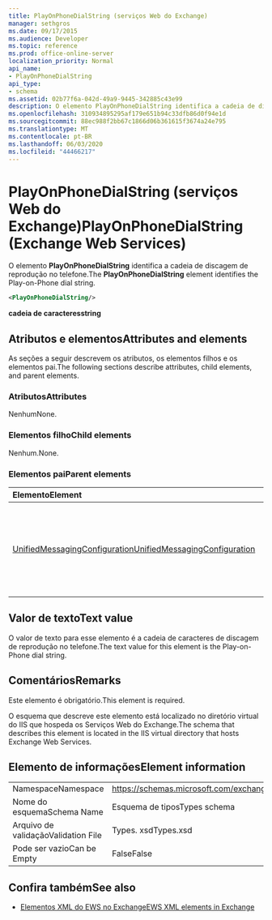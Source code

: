 ```yaml
---
title: PlayOnPhoneDialString (serviços Web do Exchange)
manager: sethgros
ms.date: 09/17/2015
ms.audience: Developer
ms.topic: reference
ms.prod: office-online-server
localization_priority: Normal
api_name:
- PlayOnPhoneDialString
api_type:
- schema
ms.assetid: 02b77f6a-042d-49a9-9445-342885c43e99
description: O elemento PlayOnPhoneDialString identifica a cadeia de discagem de reprodução no telefone.
ms.openlocfilehash: 310934895295af179e651b94c33dfb86d0f94e1d
ms.sourcegitcommit: 88ec988f2bb67c1866d06b361615f3674a24e795
ms.translationtype: MT
ms.contentlocale: pt-BR
ms.lasthandoff: 06/03/2020
ms.locfileid: "44466217"
---
```

# <a name="playonphonedialstring-exchange-web-services"></a><span data-ttu-id="06642-103">PlayOnPhoneDialString (serviços Web do Exchange)</span><span class="sxs-lookup"><span data-stu-id="06642-103">PlayOnPhoneDialString (Exchange Web Services)</span></span>

<span data-ttu-id="06642-104">O elemento **PlayOnPhoneDialString** identifica a cadeia de discagem de reprodução no telefone.</span><span class="sxs-lookup"><span data-stu-id="06642-104">The **PlayOnPhoneDialString** element identifies the Play-on-Phone dial string.</span></span> 
  
```XML
<PlayOnPhoneDialString/>
```

 <span data-ttu-id="06642-105">**cadeia de caracteres**</span><span class="sxs-lookup"><span data-stu-id="06642-105">**string**</span></span>
## <a name="attributes-and-elements"></a><span data-ttu-id="06642-106">Atributos e elementos</span><span class="sxs-lookup"><span data-stu-id="06642-106">Attributes and elements</span></span>

<span data-ttu-id="06642-107">As seções a seguir descrevem os atributos, os elementos filhos e os elementos pai.</span><span class="sxs-lookup"><span data-stu-id="06642-107">The following sections describe attributes, child elements, and parent elements.</span></span>
  
### <a name="attributes"></a><span data-ttu-id="06642-108">Atributos</span><span class="sxs-lookup"><span data-stu-id="06642-108">Attributes</span></span>

<span data-ttu-id="06642-109">Nenhum</span><span class="sxs-lookup"><span data-stu-id="06642-109">None.</span></span>
  
### <a name="child-elements"></a><span data-ttu-id="06642-110">Elementos filho</span><span class="sxs-lookup"><span data-stu-id="06642-110">Child elements</span></span>

<span data-ttu-id="06642-111">Nenhum.</span><span class="sxs-lookup"><span data-stu-id="06642-111">None.</span></span>
  
### <a name="parent-elements"></a><span data-ttu-id="06642-112">Elementos pai</span><span class="sxs-lookup"><span data-stu-id="06642-112">Parent elements</span></span>

|<span data-ttu-id="06642-113">**Elemento**</span><span class="sxs-lookup"><span data-stu-id="06642-113">**Element**</span></span>|<span data-ttu-id="06642-114">**Descrição**</span><span class="sxs-lookup"><span data-stu-id="06642-114">**Description**</span></span>|
|:-----|:-----|
|[<span data-ttu-id="06642-115">UnifiedMessagingConfiguration</span><span class="sxs-lookup"><span data-stu-id="06642-115">UnifiedMessagingConfiguration</span></span>](unifiedmessagingconfiguration.md) <br/> |<span data-ttu-id="06642-116">Contém informações de configuração de serviço para o serviço de Unificação de mensagens.</span><span class="sxs-lookup"><span data-stu-id="06642-116">Contains service configuration information for the Unified Messaging service.</span></span>  <br/> |
   
## <a name="text-value"></a><span data-ttu-id="06642-117">Valor de texto</span><span class="sxs-lookup"><span data-stu-id="06642-117">Text value</span></span>

<span data-ttu-id="06642-118">O valor de texto para esse elemento é a cadeia de caracteres de discagem de reprodução no telefone.</span><span class="sxs-lookup"><span data-stu-id="06642-118">The text value for this element is the Play-on-Phone dial string.</span></span>
  
## <a name="remarks"></a><span data-ttu-id="06642-119">Comentários</span><span class="sxs-lookup"><span data-stu-id="06642-119">Remarks</span></span>

<span data-ttu-id="06642-120">Este elemento é obrigatório.</span><span class="sxs-lookup"><span data-stu-id="06642-120">This element is required.</span></span>
  
<span data-ttu-id="06642-121">O esquema que descreve este elemento está localizado no diretório virtual do IIS que hospeda os Serviços Web do Exchange.</span><span class="sxs-lookup"><span data-stu-id="06642-121">The schema that describes this element is located in the IIS virtual directory that hosts Exchange Web Services.</span></span>
  
## <a name="element-information"></a><span data-ttu-id="06642-122">Elemento de informações</span><span class="sxs-lookup"><span data-stu-id="06642-122">Element information</span></span>

|||
|:-----|:-----|
|<span data-ttu-id="06642-123">Namespace</span><span class="sxs-lookup"><span data-stu-id="06642-123">Namespace</span></span>  <br/> |https://schemas.microsoft.com/exchange/services/2006/types  <br/> |
|<span data-ttu-id="06642-124">Nome do esquema</span><span class="sxs-lookup"><span data-stu-id="06642-124">Schema Name</span></span>  <br/> |<span data-ttu-id="06642-125">Esquema de tipos</span><span class="sxs-lookup"><span data-stu-id="06642-125">Types schema</span></span>  <br/> |
|<span data-ttu-id="06642-126">Arquivo de validação</span><span class="sxs-lookup"><span data-stu-id="06642-126">Validation File</span></span>  <br/> |<span data-ttu-id="06642-127">Types. xsd</span><span class="sxs-lookup"><span data-stu-id="06642-127">Types.xsd</span></span>  <br/> |
|<span data-ttu-id="06642-128">Pode ser vazio</span><span class="sxs-lookup"><span data-stu-id="06642-128">Can be Empty</span></span>  <br/> |<span data-ttu-id="06642-129">False</span><span class="sxs-lookup"><span data-stu-id="06642-129">False</span></span>  <br/> |
   
## <a name="see-also"></a><span data-ttu-id="06642-130">Confira também</span><span class="sxs-lookup"><span data-stu-id="06642-130">See also</span></span>



- [<span data-ttu-id="06642-131">Elementos XML do EWS no Exchange</span><span class="sxs-lookup"><span data-stu-id="06642-131">EWS XML elements in Exchange</span></span>](ews-xml-elements-in-exchange.md)

